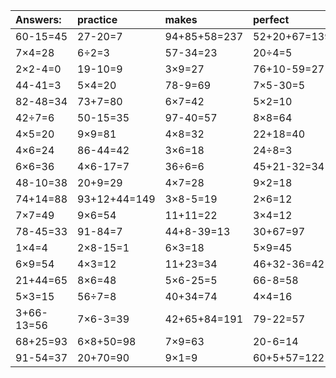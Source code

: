 | Answers: | practice | makes | perfect | ! |
| :--- | :--- | :--- | :--- | :--- |
| 60-15=45 | 27-20=7 | 94+85+58=237 | 52+20+67=139 | 5×7=35 | 
| 7×4=28 | 6÷2=3 | 57-34=23 | 20÷4=5 | 8×5=40 | 
| 2×2-4=0 | 19-10=9 | 3×9=27 | 76+10-59=27 | 74+24+40=138 | 
| 44-41=3 | 5×4=20 | 78-9=69 | 7×5-30=5 | 4×2=8 | 
| 82-48=34 | 73+7=80 | 6×7=42 | 5×2=10 | 27÷3=9 | 
| 42÷7=6 | 50-15=35 | 97-40=57 | 8×8=64 | 48+41+87=176 | 
| 4×5=20 | 9×9=81 | 4×8=32 | 22+18=40 | 29-10=19 | 
| 4×6=24 | 86-44=42 | 3×6=18 | 24÷8=3 | 69+16-85=0 | 
| 6×6=36 | 4×6-17=7 | 36÷6=6 | 45+21-32=34 | 7×5-23=12 | 
| 48-10=38 | 20+9=29 | 4×7=28 | 9×2=18 | 3×9+39=66 | 
| 74+14=88 | 93+12+44=149 | 3×8-5=19 | 2×6=12 | 59+42-59=42 | 
| 7×7=49 | 9×6=54 | 11+11=22 | 3×4=12 | 33+47-72=8 | 
| 78-45=33 | 91-84=7 | 44+8-39=13 | 30+67=97 | 8×5+9=49 | 
| 1×4=4 | 2×8-15=1 | 6×3=18 | 5×9=45 | 39+27=66 | 
| 6×9=54 | 4×3=12 | 11+23=34 | 46+32-36=42 | 24÷6=4 | 
| 21+44=65 | 8×6=48 | 5×6-25=5 | 66-8=58 | 8×9=72 | 
| 5×3=15 | 56÷7=8 | 40+34=74 | 4×4=16 | 5×3+16=31 | 
| 3+66-13=56 | 7×6-3=39 | 42+65+84=191 | 79-22=57 | 9×4=36 | 
| 68+25=93 | 6×8+50=98 | 7×9=63 | 20-6=14 | 2×7-12=2 | 
| 91-54=37 | 20+70=90 | 9×1=9 | 60+5+57=122 | 26+70=96 | 
